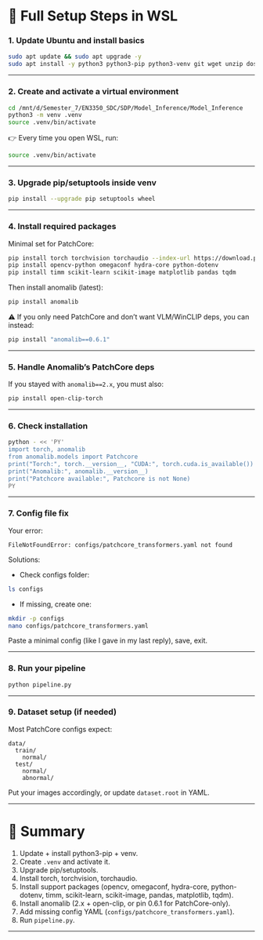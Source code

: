 # 🔹 Full Setup Steps in WSL

### **1. Update Ubuntu and install basics**

```bash
sudo apt update && sudo apt upgrade -y
sudo apt install -y python3 python3-pip python3-venv git wget unzip dos2unix
```

---

### **2. Create and activate a virtual environment**

```bash
cd /mnt/d/Semester_7/EN3350_SDC/SDP/Model_Inference/Model_Inference
python3 -m venv .venv
source .venv/bin/activate
```

👉 Every time you open WSL, run:

```bash
source .venv/bin/activate
```

---

### **3. Upgrade pip/setuptools inside venv**

```bash
pip install --upgrade pip setuptools wheel
```

---

### **4. Install required packages**

Minimal set for PatchCore:

```bash
pip install torch torchvision torchaudio --index-url https://download.pytorch.org/whl/cpu
pip install opencv-python omegaconf hydra-core python-dotenv
pip install timm scikit-learn scikit-image matplotlib pandas tqdm
```

Then install anomalib (latest):

```bash
pip install anomalib
```

⚠️ If you only need PatchCore and don’t want VLM/WinCLIP deps, you can instead:

```bash
pip install "anomalib==0.6.1"
```

---

### **5. Handle Anomalib’s PatchCore deps**

If you stayed with `anomalib==2.x`, you must also:

```bash
pip install open-clip-torch
```

---

### **6. Check installation**

```bash
python - << 'PY'
import torch, anomalib
from anomalib.models import Patchcore
print("Torch:", torch.__version__, "CUDA:", torch.cuda.is_available())
print("Anomalib:", anomalib.__version__)
print("Patchcore available:", Patchcore is not None)
PY
```

---

### **7. Config file fix**

Your error:

```
FileNotFoundError: configs/patchcore_transformers.yaml not found
```

Solutions:

- Check configs folder:

```bash
ls configs
```

- If missing, create one:

```bash
mkdir -p configs
nano configs/patchcore_transformers.yaml
```

Paste a minimal config (like I gave in my last reply), save, exit.

---

### **8. Run your pipeline**

```bash
python pipeline.py
```

---

### **9. Dataset setup (if needed)**

Most PatchCore configs expect:

```
data/
  train/
    normal/
  test/
    normal/
    abnormal/
```

Put your images accordingly, or update `dataset.root` in YAML.

---

# 🚀 Summary

1. Update + install python3-pip + venv.
2. Create `.venv` and activate it.
3. Upgrade pip/setuptools.
4. Install torch, torchvision, torchaudio.
5. Install support packages (opencv, omegaconf, hydra-core, python-dotenv, timm, scikit-learn, scikit-image, pandas, matplotlib, tqdm).
6. Install anomalib (2.x + open-clip, or pin 0.6.1 for PatchCore-only).
7. Add missing config YAML (`configs/patchcore_transformers.yaml`).
8. Run `pipeline.py`.

---
